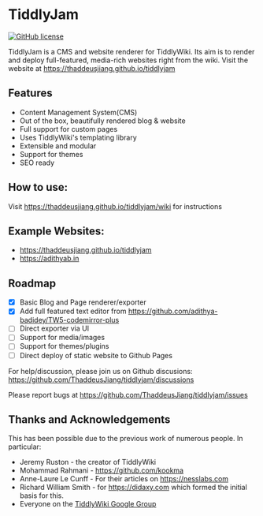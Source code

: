 # TiddlyJam

[![GitHub license](https://img.shields.io/github/license/ThaddeusJiang/tiddlyjam)](https://github.com/ThaddeusJiang/tiddlyjam/blob/main/LICENSE)

TiddlyJam is a CMS and website renderer for TiddlyWiki. Its aim is to render and deploy full-featured, media-rich websites right from the wiki. Visit the website at https://thaddeusjiang.github.io/tiddlyjam

## Features
- Content Management System(CMS)
- Out of the box, beautifully rendered blog & website
- Full support for custom pages
- Uses TiddlyWiki's templating library
- Extensible and modular
- Support for themes
- SEO ready

## How to use:
Visit https://thaddeusjiang.github.io/tiddlyjam/wiki for instructions

## Example Websites:
- https://thaddeusjiang.github.io/tiddlyjam
- https://adithyab.in

## Roadmap
- [x] Basic Blog and Page renderer/exporter
- [x] Add full featured text editor from https://github.com/adithya-badidey/TW5-codemirror-plus
- [ ] Direct exporter via UI
- [ ] Support for media/images
- [ ] Support for themes/plugins
- [ ] Direct deploy of static website to Github Pages

For help/discussion, please join us on Github discusions: https://github.com/ThaddeusJiang/tiddlyjam/discussions

Please report bugs at https://github.com/ThaddeusJiang/tiddlyjam/issues

## Thanks and Acknowledgements
This has been possible due to the previous work of numerous people. In particular:
- Jeremy Ruston - the creator of TiddlyWiki
- Mohammad Rahmani - https://github.com/kookma
- Anne-Laure Le Cunff - For their articles on https://nesslabs.com
- Richard William Smith - for https://didaxy.com which formed the initial basis for this.
- Everyone on the [TiddlyWiki Google Group](https://groups.google.com/g/tiddlywiki)
